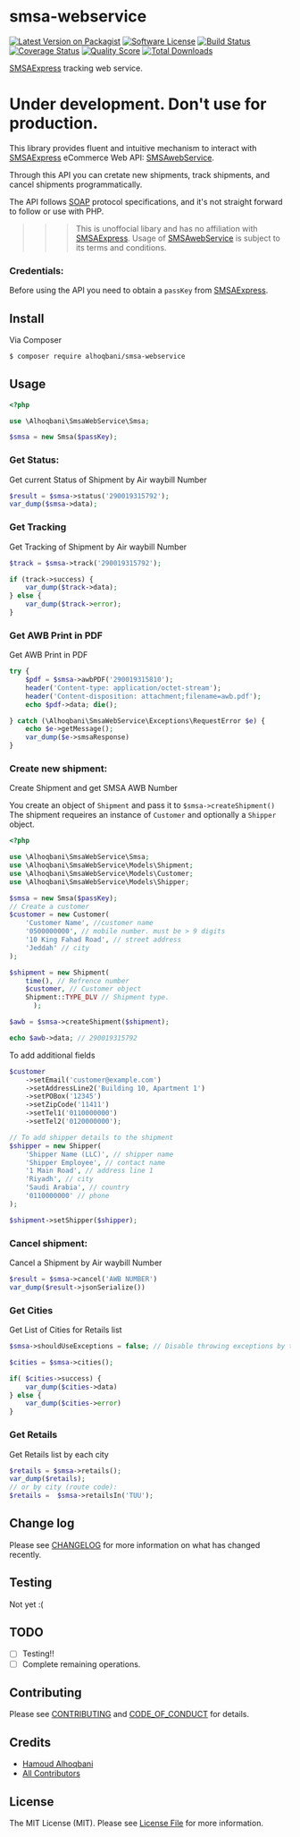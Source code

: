 # smsa-webservice

[![Latest Version on Packagist][ico-version]][link-packagist]
[![Software License][ico-license]](LICENSE.md)
[![Build Status][ico-travis]][link-travis]
[![Coverage Status][ico-scrutinizer]][link-scrutinizer]
[![Quality Score][ico-code-quality]][link-code-quality]
[![Total Downloads][ico-downloads]][link-downloads]

[SMSAExpress](http://smsaexpress.com/index.html) tracking web service.

# Under development. Don't use for production.

This library provides fluent and intuitive mechanism to interact with [SMSAExpress][link-smsa] eCommerce Web API: [SMSAwebService][link-smsa-webservice].

Through this API you can cretate new shipments, track shipments, and cancel shipments programmatically. 

The API follows [SOAP](https://en.wikipedia.org/wiki/SOAP) protocol specifications, and it's not straight forward to follow or use with PHP.

>>> This is unoffocial libary and has no affiliation with [SMSAExpress][link-smsa]. Usage of [SMSAwebService][link-smsa-webservice] is subject to its terms and conditions.

### Credentials:
Before using the API you need to obtain a `passKey` from [SMSAExpress][link-smsa].

## Install

Via Composer

``` bash
$ composer require alhoqbani/smsa-webservice
```

## Usage

``` php
<?php

use \Alhoqbani\SmsaWebService\Smsa;

$smsa = new Smsa($passKey);
```

### Get Status:
Get current Status of Shipment by Air waybill Number
```php
$result = $smsa->status('290019315792');
var_dump($smsa->data);
```

### Get Tracking
Get Tracking of Shipment by Air waybill Number
```php
$track = $smsa->track('290019315792');

if (track->success) {
    var_dump($track->data);
} else {
    var_dump($track->error);
}
```

### Get AWB Print in PDF
Get AWB Print in PDF
```php
try {
    $pdf = $smsa->awbPDF('290019315810');
    header('Content-type: application/octet-stream');
    header('Content-disposition: attachment;filename=awb.pdf');
    echo $pdf->data; die();

} catch (\Alhoqbani\SmsaWebService\Exceptions\RequestError $e) {
    echo $e->getMessage();
    var_dump($e->smsaResponse)
}
```

### Create new shipment:
Create Shipment and get SMSA AWB Number

You create an object of `Shipment` and pass it to `$smsa->createShipment()` The shipment requeires an instance of `Customer` and optionally a `Shipper` object.

```php
<?php

use \Alhoqbani\SmsaWebService\Smsa;
use \Alhoqbani\SmsaWebService\Models\Shipment;
use \Alhoqbani\SmsaWebService\Models\Customer;
use \Alhoqbani\SmsaWebService\Models\Shipper;

$smsa = new Smsa($passKey);
// Create a customer
$customer = new Customer(
    'Customer Name', //customer name
    '0500000000', // mobile number. must be > 9 digits
    '10 King Fahad Road', // street address
    'Jeddah' // city
);

$shipment = new Shipment(
    time(), // Refrence number
    $customer, // Customer object
    Shipment::TYPE_DLV // Shipment type.
      );

$awb = $smsa->createShipment($shipment);

echo $awb->data; // 290019315792

```

To add additional fields
```php 
$customer
    ->setEmail('customer@example.com')
    ->setAddressLine2('Building 10, Apartment 1')
    ->setPOBox('12345')
    ->setZipCode('11411')
    ->setTel1('0110000000')
    ->setTel2('0120000000');

// To add shipper details to the shipment
$shipper = new Shipper(
    'Shipper Name (LLC)', // shipper name
    'Shipper Employee', // contact name
    '1 Main Road', // address line 1
    'Riyadh', // city
    'Saudi Arabia', // country
    '0110000000' // phone
);

$shipment->setShipper($shipper);
```

### Cancel shipment:
Cancel a Shipment by Air waybill Number
```php
$result = $smsa->cancel('AWB NUMBER')
var_dump($result->jsonSerialize())
```

### Get Cities
Get List of Cities for Retails list
```php
$smsa->shouldUseExceptions = false; // Disable throwing exceptions by the library

$cities = $smsa->cities();

if( $cities->success) {
    var_dump($cities->data)
} else {
    var_dump($cities->error)
}
```

### Get Retails
Get Retails list by each city
```php
$retails = $smsa->retails();
var_dump($retails); 
// or by city (route code):
$retails =  $smsa->retailsIn('TUU');
```

## Change log

Please see [CHANGELOG](CHANGELOG.md) for more information on what has changed recently.

## Testing

Not yet :(

## TODO
- [ ] Testing!!
- [ ] Complete remaining operations. 

## Contributing

Please see [CONTRIBUTING](CONTRIBUTING.md) and [CODE_OF_CONDUCT](CODE_OF_CONDUCT.md) for details.

## Credits

- [Hamoud Alhoqbani][link-author]
- [All Contributors][link-contributors]

## License

The MIT License (MIT). Please see [License File](LICENSE.md) for more information.

[link-smsa]:
http://smsaexpress.com

[link-smsa-webservice]:
http://track.smsaexpress.com/SECOM/SMSAwebService.asmx


[ico-version]: https://img.shields.io/packagist/v/alhoqbani/smsa-webservice.svg?style=flat-square
[ico-license]: https://img.shields.io/badge/license-MIT-brightgreen.svg?style=flat-square
[ico-travis]: https://img.shields.io/travis/alhoqbani/smsa-webservice/master.svg?style=flat-square
[ico-scrutinizer]: https://img.shields.io/scrutinizer/coverage/g/alhoqbani/smsa-webservice.svg?style=flat-square
[ico-code-quality]: https://img.shields.io/scrutinizer/g/alhoqbani/smsa-webservice.svg?style=flat-square
[ico-downloads]: https://img.shields.io/packagist/dt/alhoqbani/smsa-webservice.svg?style=flat-square

[link-packagist]: https://packagist.org/packages/alhoqbani/smsa-webservice
[link-travis]: https://travis-ci.org/alhoqbani/smsa-webservice
[link-scrutinizer]: https://scrutinizer-ci.com/g/alhoqbani/smsa-webservice/code-structure
[link-code-quality]: https://scrutinizer-ci.com/g/alhoqbani/smsa-webservice
[link-downloads]: https://packagist.org/packages/alhoqbani/smsa-webservice
[link-author]: https://github.com/alhoqbani
[link-contributors]: ../../contributors
